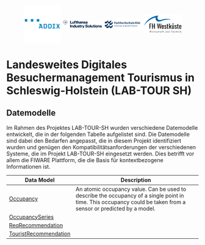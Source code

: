 <!-- Header Area begin --->
<p align="center">
  <img align="center" padding="50px" src="resources/addix.svg" width="20%" />
  <img align="center" src="resources/lhind.png" width="20%" />
  <img align="center" src="resources/fh-kiel.png" width="20%" />
  <img align="center" src="resources/fh-westkueste.svg" width="20%" />
</p>
<!-- Header Area end --->

# Landesweites Digitales Besuchermanagement Tourismus in Schleswig-Holstein (LAB-TOUR SH)

## Datemodelle

Im Rahmen des Projektes LAB-TOUR-SH wurden verschiedene Datemodelle entwickelt, die in der folgenden Tabelle aufgelistet sind. Die Datemodelle sind dabei den Bedarfen angepasst, die in diesem Projekt identifiziert wurden und genügen den Kompatibilitätsanforderungen der verschiedenen Systeme, die im Projekt LAB-TOUR-SH eingesetzt werden. Dies betrifft vor allem die FIWARE Plattform, die die Basis für kontextbezogene Informationen ist.

|Data Model|Description|
|---|---|
|[Occupancy](https://github.com/cam-fg/lab-tour-sh-doc/tree/main/models/Occupancy)|An atomic occupancy value. Can be used to describe the occupancy of a single point in time. This occupancy could be taken from a sensor or predicted by a model.|
|[OccupancySeries](https://github.com/cam-fg/lab-tour-sh-doc/tree/main/models/OccupancySeries)||
|[ReqRecommendation](https://github.com/cam-fg/lab-tour-sh-doc/tree/main/models/ReqRecommendation)||
|[TouristRecommendation](https://github.com/cam-fg/lab-tour-sh-doc/tree/main/models/TouristRecommendation)||